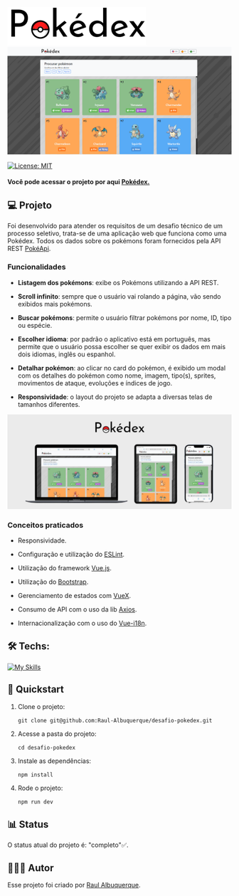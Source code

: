 <img src=".github/logo.svg" />
<img src=".github/pokedex.png" />

[![License: MIT](https://img.shields.io/badge/License-MIT-yellow.svg)](https://opensource.org/licenses/MIT)

#### Você pode acessar o projeto por aqui <a target="_blank" href="https://desafio-pokedex-neon.vercel.app/">Pokédex.</a>


## 💻 Projeto

Foi desenvolvido para atender os requisitos de um desafio técnico de um processo seletivo, trata-se de uma aplicação web que funciona como uma Pokédex. Todos os dados sobre os pokémons foram fornecidos pela API REST [PokéApi](https://pokeapi.co/).

### Funcionalidades

- **Listagem dos pokémons**: exibe os Pokémons utilizando a API REST.

- **Scroll infinito**: sempre que o usuário vai rolando a página, vão sendo exibidos mais pokémons.

- **Buscar pokémons**: permite o usuário filtrar pokémons por nome, ID, tipo ou espécie.

- **Escolher idioma**: por padrão o aplicativo está em português, mas permite que o usuário possa escolher se quer exibir os dados em mais dois idiomas, inglês ou espanhol.

- **Detalhar pokémon**: ao clicar no card do pokémon, é exibido um modal com os detalhes do pokémon como nome, imagem, tipo(s), sprites, movimentos de ataque, evoluções e índices de jogo.

- **Responsividade**: o layout do projeto se adapta a diversas telas de tamanhos diferentes.
<img src=".github/responsividade.jpg" />

### Conceitos praticados
- Responsividade.

- Configuração e utilização do [ESLint](https://eslint.org/).

- Utilização do framework [Vue.js](https://vuejs.org/).

- Utilização do [Bootstrap](https://getbootstrap.com/).

- Gerenciamento de estados com [VueX](https://vuex.vuejs.org/).

- Consumo de API com o uso da lib [Axios](https://github.com/axios/axios).

- Internacionalização com o uso do [Vue-i18n](https://www.npmjs.com/package/vue-i18n).



## 🛠️ Techs:

[![My Skills](https://skillicons.dev/icons?i=html,css,js,vue,bootstrap,m&perline=8)](https://skillicons.dev)


## 🚀 Quickstart

1. Clone o projeto:

   ```shell
   git clone git@github.com:Raul-Albuquerque/desafio-pokedex.git
   ```

2. Acesse a pasta do projeto:

   ```shell
   cd desafio-pokedex
   ```

3. Instale as dependências:

   ```shell
   npm install
   ```

4. Rode o projeto:

   ```shell
   npm run dev
   ```

<!-- ## 🔄 Contribuindo

1. **Faça o fork do projeto**:<br>
<img src="https://servidor-estatico-eight-murex.vercel.app/fork.jpg" />

2. **Crie uma nova branch**:
    ```shell
    git checkout -b <nomedabranch>
    ```

3. **Commit suas mudanças**:
    ```shell
    git commit -m 'descreva a mudança'
    ```

4. **Suba as alterações para o github**:
    ```shell
    git push origin 'nomedabranch'
    ```

5. **Abra um pull request**:<br>
<img src=".github/pr.png" /> -->

## 📊 Status

O status atual do projeto é: "completo"✅.

## 👨🏻‍💻 Autor

Esse projeto foi criado por [Raul Albuquerque](https://github.com/Raul-Albuquerque).

<!-- ## 📬 Contato

Para mais informações ou colaborações nesse projeto, entre em contato por raulmalbuquerque2014@gmail.com. -->